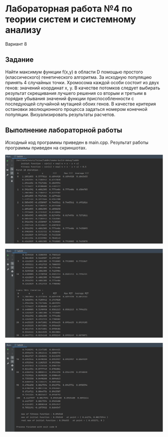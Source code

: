 # Лабораторная работа №4 по теории систем и системному анализу

Вариант 8

## Задание

Найти  максимум  функции f(x,y) в  области D помощью простого (классического) генетического алгоритма. За  исходную  популяцию  принять  4  случайных  точки.  Хромосома  каждой  особи состоит из двух генов: значений координат x, y. В качестве потомков следует выбирать результат  скрещивания  лучшего  решения  со  вторым  и  третьим  в  порядке  убывания значений функции приспособленности с последующей случайной мутацией обоих генов. В  качестве  критерия  остановки  эволюционного  процесса  задаться  номером  конечной популяции. Визуализировать результаты расчетов.

## Выполнение лабораторной работы

Исходный код программы приведен в main.cpp. Результат работы программы приведен на скриншотах.

![lab04_1](https://raw.githubusercontent.com/ezuryy/tsisa_lab_04/master/screenshots/lab04_1.png)

![lab04_2](https://raw.githubusercontent.com/ezuryy/tsisa_lab_04/master/screenshots/lab04_2.png)

![lab04_3](https://raw.githubusercontent.com/ezuryy/tsisa_lab_04/master/screenshots/lab04_3.png)
